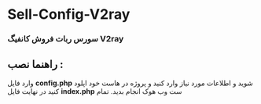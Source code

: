 # Sell-Config-V2ray

### سورس ربات فروش کانفیگ V2ray
## راهنما نصب :

وارد فایل **config.php** شوید و اطلاعات مورد نیاز وارد کنید و پروژه در هاست خود اپلود کنید
در نهایت فایل **index.php** ست وب هوک انجام بدید. تمام
